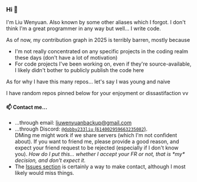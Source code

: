 ### Hi 👋

I'm Liu Wenyuan. Also known by some other aliases which I forgot. I don't think I'm a great programmer in any way but well... I write code.

As of now, my contribution graph in 2025 is terribly barren, mostly because
- I'm not really concentrated on any specific projects in the coding realm these days (don't have a lot of motivation)
- For code projects I've been working on, even if they're source-available, I likely didn't bother to publicly publish the code here

As for why I have this many repos... let's say I was young and naive

I have random repos pinned below for your enjoyment or dissastifaction vv

#### 📫 Contact me...
- ...through email: liuwenyuanbackup@gmail.com
- ...through Discord: [`@dobby233liu` (`614002959663235082`)](https://discord.com/users/614002959663235082). \
  DMing me might work if we share servers (which I'm not confident about).
  If you want to friend me, please provide a good reason, and expect your friend request to be rejected (especially if I don't know you).
  *How do I put this... whether I accept your FR or not, that is \*my\* decision, and don't expect it.*
- The [Issues section](https://github.com/Dobby233Liu/Dobby233Liu/issues) is certainly a way to make contact, although I most likely would miss things.
